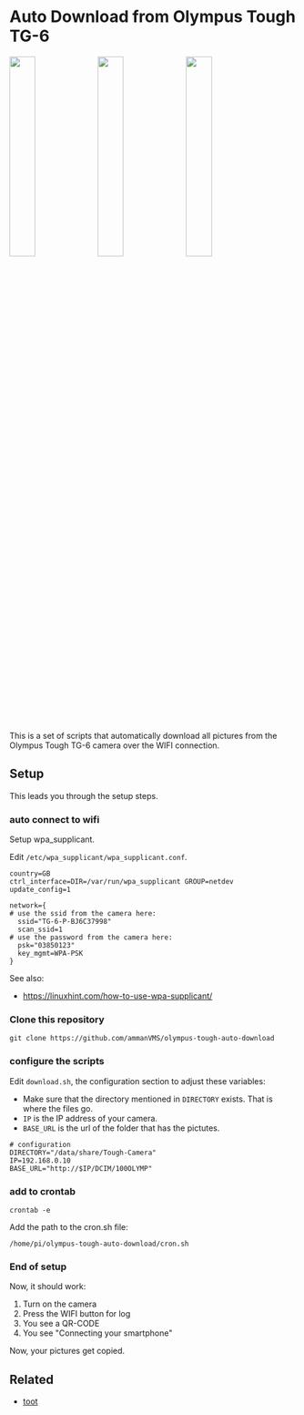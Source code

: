 # Auto Download from Olympus Tough TG-6

<img src="https://cdn.masto.host/tootwales/media_attachments/files/109/138/649/284/053/293/small/cb9d8b12c162af2d.jpeg" width="30%"> <img src="https://cdn.masto.host/tootwales/media_attachments/files/109/138/649/411/940/652/small/0126a9b35eb9b739.jpeg" width="30%"> <img src="https://cdn.masto.host/tootwales/media_attachments/files/109/138/649/517/365/161/small/4b8e9a5ee408ebad.jpeg" width="30%">

This is a set of scripts that automatically download all pictures from the
Olympus Tough TG-6 camera over the WIFI connection.

## Setup

This leads you through the setup steps.

### auto connect to wifi

Setup wpa_supplicant.

Edit `/etc/wpa_supplicant/wpa_supplicant.conf`.

```
country=GB
ctrl_interface=DIR=/var/run/wpa_supplicant GROUP=netdev
update_config=1

network={
# use the ssid from the camera here:
  ssid="TG-6-P-BJ6C37998"
  scan_ssid=1
# use the password from the camera here:
  psk="03850123"
  key_mgmt=WPA-PSK
}
```	

See also:
- https://linuxhint.com/how-to-use-wpa-supplicant/

### Clone this repository

```
git clone https://github.com/ammanVMS/olympus-tough-auto-download
```

### configure the scripts

Edit `download.sh`, the configuration section to adjust these variables:

- Make sure that the directory mentioned in `DIRECTORY` exists.
  That is where the files go.
- `IP` is the IP address of your camera.
- `BASE_URL` is the url of the folder that has the pictutes.

```
# configuration
DIRECTORY="/data/share/Tough-Camera"
IP=192.168.0.10
BASE_URL="http://$IP/DCIM/100OLYMP"
```

### add to crontab


`crontab -e` 

Add the path to the cron.sh file:

```
/home/pi/olympus-tough-auto-download/cron.sh
```

### End of setup

Now, it should work:

1. Turn on the camera
2. Press the WIFI button for log
3. You see a QR-CODE
4. You see "Connecting your smartphone"

Now, your pictures get copied.

## Related

- [toot](https://toot.wales/@niccokunzmann/109138649568136197)
